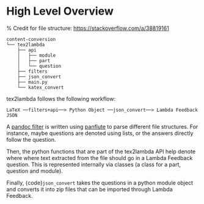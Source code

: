 # High Level Overview

% Credit for file structure: https://stackoverflow.com/a/38819161

```
content-conversion
└── tex2lambda
    ├── api
    │   ├── module
    │   ├── part
    │   └── question
    ├── filters
    ├── json_convert
    ├── main.py
    └── katex_convert
```

tex2lambda follows the following workflow:

```
LaTeX ──filters+api──> Python Object ──json_convert──> Lambda Feedback JSON
```

A [pandoc filter](https://pandoc.org/filters.html) is written using [panflute](https://github.com/sergiocorreia/panflute) to parse different file structures. For instance, maybe questions are denoted using lists, or the answers directly follow the question.

Then, the python functions that are part of the tex2lambda API help denote where where text extracted from the file should go in a Lambda Feedback question. This is represented internally via classes (a class for a part, question and module).

Finally, {code}`json_convert` takes the questions in a python module object and converts it into zip files that can be imported through Lambda Feedback.
